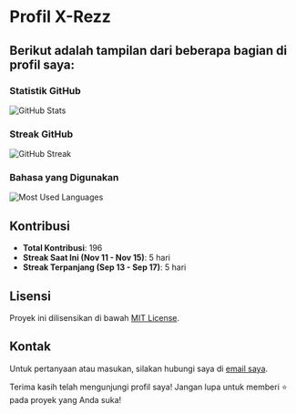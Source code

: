 # Profil X-Rezz

## Berikut adalah tampilan dari beberapa bagian di profil saya:

### Statistik GitHub
![GitHub Stats](https://github-readme-stats.vercel.app/api?username=RerezzOffc&show_icons=true&theme=radical&count_private=true&hide=prs,issues&include_all_commits=true)

### Streak GitHub
![GitHub Streak](https://github-readme-streak-stats.herokuapp.com/?user=RerezzOffc&theme=dark&hide_border=true)

### Bahasa yang Digunakan
![Most Used Languages](https://github-readme-stats.vercel.app/api/top-langs/?username=RerezzOffc&langs_count=6&theme=radical&layout=compact)

## Kontribusi

- **Total Kontribusi**: 196
- **Streak Saat Ini (Nov 11 - Nov 15)**: 5 hari
- **Streak Terpanjang (Sep 13 - Sep 17)**: 5 hari

## Lisensi

Proyek ini dilisensikan di bawah [MIT License](LICENSE).

## Kontak

Untuk pertanyaan atau masukan, silakan hubungi saya di [email saya](mailto:rerezzofficial@gmail.com.com).

Terima kasih telah mengunjungi profil saya! Jangan lupa untuk memberi ⭐ pada proyek yang Anda suka!
